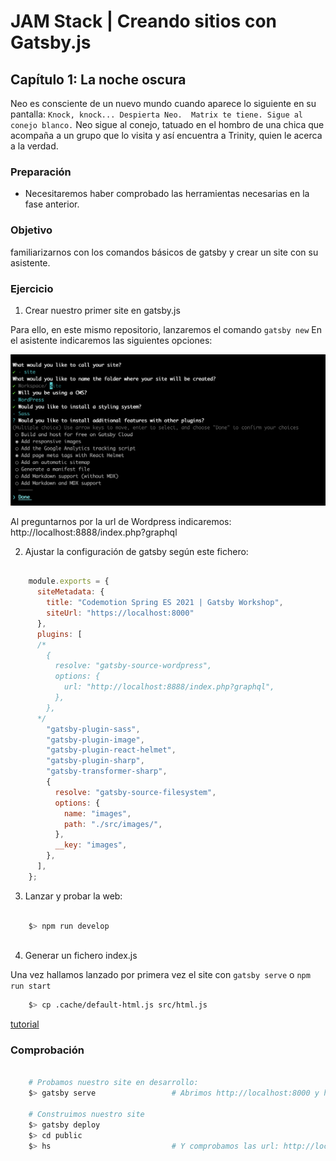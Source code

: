 # JAM Stack | Creando sitios con Gatsby.js

## Capítulo 1: La noche oscura
Neo es consciente de un nuevo mundo cuando aparece lo siguiente en su pantalla: ```Knock, knock... Despierta Neo. 
Matrix te tiene. Sigue al conejo blanco.``` Neo sigue al conejo, tatuado en el hombro de una chica que acompaña a un grupo 
que lo visita y así encuentra a Trinity, quien le acerca a la verdad.

### Preparación

* Necesitaremos haber comprobado las herramientas necesarias en la fase anterior.

### Objetivo

familiarizarnos con los comandos básicos de gatsby y crear un site con su asistente.

### Ejercicio

1) Crear nuestro primer site en gatsby.js

Para ello, en este mismo repositorio, lanzaremos el comando ```gatsby new```
En el asistente indicaremos las siguientes opciones:

![Instructions](step-1.1.png)

Al preguntarnos por la url de Wordpress indicaremos: http://localhost:8888/index.php?graphql

2) Ajustar la configuración de gatsby según este fichero:

````javascript

    module.exports = {
      siteMetadata: {
        title: "Codemotion Spring ES 2021 | Gatsby Workshop",
        siteUrl: "https://localhost:8000"
      },
      plugins: [
      /*
        {
          resolve: "gatsby-source-wordpress",
          options: {
            url: "http://localhost:8888/index.php?graphql",
          },
        },
      */
        "gatsby-plugin-sass",
        "gatsby-plugin-image",
        "gatsby-plugin-react-helmet",
        "gatsby-plugin-sharp",
        "gatsby-transformer-sharp",
        {
          resolve: "gatsby-source-filesystem",
          options: {
            name: "images",
            path: "./src/images/",
          },
          __key: "images",
        },
      ],
    };

````

3) Lanzar y probar la web:
   
````bash

    $> npm run develop
    
````

4) Generar un fichero index.js

Una vez hallamos lanzado por primera vez el site con ```gatsby serve``` o ```npm run start```

```bash
    $> cp .cache/default-html.js src/html.js
```

[tutorial](https://www.gatsbyjs.com/docs/custom-html/)

### Comprobación

```bash
    
    # Probamos nuestro site en desarrollo: 
    $> gatsby serve                 # Abrimos http://localhost:8000 y http://localhost:8000/___graphql
    
    # Construimos nuestro site
    $> gatsby deploy 
    $> cd public
    $> hs                           # Y comprobamos las url: http://localhost:8080

```
